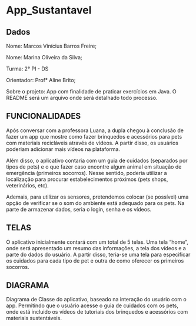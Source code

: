 # App_Sustantavel

## Dados

<p> Nome: Marcos Vinícius Barros Freire; </p>
<p> Nome: Marina Oliveira da Silva; </p>
<p> Turma: 2° PI - DS </p>
<p> Orientador: Prof° Aline Brito; </p>
<p> Sobre o projeto: App com finalidade de praticar exercícios em Java. O README será um arquivo onde será detalhado todo processo. </p>

## FUNCIONALIDADES

<p>Após conversar com a professora Luana, a dupla chegou à conclusão de fazer um app que mostre como fazer brinquedos e acessórios para pets com materiais recicláveis através de vídeos. A partir disso, os usuários poderiam adicionar mais vídeos na plataforma.</p>
<p>Além disso, o aplicativo contaria com um guia de cuidados (separados por tipos de pets) e o que fazer caso encontre algum animal em situação de emergência (primeiros socorros). Nesse sentido, poderia utilizar a localização para procurar estabelecimentos próximos (pets shops, veterinários, etc).</p>
<p>Ademais, para utilizar os sensores, pretendemos colocar (se possível) uma opção de verificar se o som do ambiente está adequado para os pets. Na parte de armazenar dados, seria o login, senha e os vídeos.</p>

## TELAS

<p>O aplicativo inicialmente contará com um total de 5 telas. Uma tela “home”, onde será apresentado um resumo das informações, a tela dos vídeos e a parte do dados do usuário. A partir disso, teria-se uma tela para especificar os cuidados para cada tipo de pet e outra de como oferecer os primeiros socorros.</p>

## DIAGRAMA
<p>Diagrama de Classe do aplicativo, baseado na interação do usuário com o app. Permitindo que o usuário acesse o guia de cuidados com os pets, onde está incluido os vídeos de tutoriais dos brinquedos e acessórios com materiais sustentáveis.</p>
<img.src="img/diagrama.jpeg"/>
